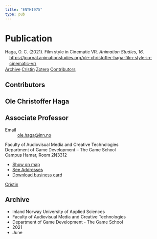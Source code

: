```yaml
---
title: "ENYHI975"
type: pub
---
```

<h1>Publication</h1>
<article id="csl-bib-container-ENYHI975" class="csl-bib-container">
  <div class="csl-bib-body" style="line-height: 1.35; padding-left: 1em; text-indent:-1em;">
  <div class="csl-entry">Haga, O. C. (2021). Film style in Cinematic VR. <i>Animation Studies</i>, <i>16</i>. <a href="https://journal.animationstudies.org/ole-christoffer-haga-film-style-in-cinematic-vr/">https://journal.animationstudies.org/ole-christoffer-haga-film-style-in-cinematic-vr/</a></div>
</div>
  <div class="csl-bib-buttons">
    <a href="#taxonomy-article-ENYHI975" class="csl-bib-button">Archive</a>
    <a href alt="Cristin URL" class="csl-bib-button">Cristin</a>
    <a href alt="Zotero URL" class="csl-bib-button">Zotero</a>
    <a href="#contributors-article-ENYHI975" class="csl-bib-button">Contributors</a>
  </div>
  <div id="csl-bib-meta-container-ENYHI975"></div>
</article>
<div id="csl-bib-meta-ENYHI975" class="csl-bib-meta">
  <article id="contributors-article-ENYHI975" class="contributors-article">
    <h1>Contributors</h1>
    <div class="personas">
<div class="vrtx-hinn-person-card">
<div class="photo">
<i class="lar la-user-circle missing-person"></i>
</div>
<div class="info">
<hgroup><h1>Ole Christoffer Haga</h1>
<h2>Associate Professor</h2>
</hgroup><dl>
<dt>Email</dt>
<dd>
<a href="mailto:ole.haga@inn.no">ole.haga@inn.no</a>
</dd>
</dl>
<p>
Faculty of Audiovisual Media and Creative Technologies<br>
Department of Game Development – The Game School<br>
Campus Hamar,
Room 2N3312
</p>
<ul class="vrtx-hinn-links">
<li><a href="https://www.google.com/maps?q=60.79677,11.07358">Show on map</a></li>
<li><a href="https://www.inn.no/english/find-an-employee/ole-haga.html#vrtx-hinn-addresses">See Addresses</a></li>
<li><a href="https://www.inn.no/english/find-an-employee/ole-haga.html?vrtx=vcf">Download business card</a></li>
</ul>
</div>
</div>
<a href="https://app.cristin.no/persons/show.jsf?id=1131085" alt="Cristin URL" class="personas-cristin">Cristin</a>
</div>
  </article>
  <article id="taxonomy-article-ENYHI975" class="taxonomy-article">
    <h1>Archive</h1>
    <ul>
      <li>Inland Norway University of Applied Sciences</li>
      <li>Faculty of Audiovisual Media and Creative Technologies</li>
      <li>Department of Game Development - The Game School</li>
      <li>2021</li>
      <li>June</li>
    </ul>
  </article>
</div>
